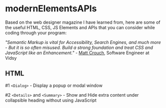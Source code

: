 # modernElementsAPIs

Based on the web designer magazine I have learned from, here are some of the useful HTML, CSS, JS Elements and APIs that you can consider while coding through your program: 

_"Semantic Markup is vital for Accessibility, Search Engines, and much more - But it is so often misused. Build a strong foundation and treat CSS and JavaScript like an Enhancement."_ - [Matt Crouch](https://twitter.com/mattcrouchuk), Software Engineer at Vidsy 

## HTML 

#1 `<Dialog>` - Display a popup or modal window

#2 `<Details>` and `<Summary>` - Show and Hide extra content under collapsible heading without using JavaScript 
